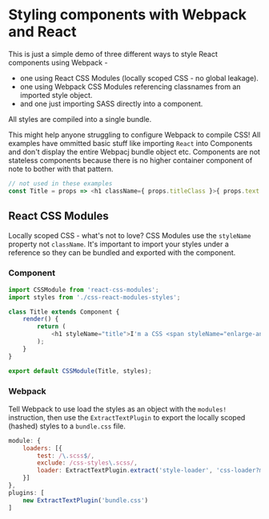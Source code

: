 # Styling components with Webpack and React

This is just a simple demo of three different ways to style React components using Webpack - 

* one using React CSS Modules (locally scoped CSS - no global leakage).
* one using Webpack CSS Modules referencing classnames from an imported style object. 
* and one just importing SASS directly into a component.

All styles are compiled into a single bundle.

This might help anyone struggling to configure Webpack to compile CSS! All examples have ommitted basic stuff like importing `React` into Components and don't display the entire Webpacj bundle object etc. Components are not stateless components because there is no higher container component of note to bother with that pattern.

```javascript
// not used in these examples
const Title = props => <h1 className={ props.titleClass }>{ props.text }</h1>;
```

## React CSS Modules

Locally scoped CSS - what's not to love? CSS Modules use the `styleName` property not `className`. It's important to import your styles under a reference so they can be bundled and exported with the component.

### Component

```javascript
import CSSModule from 'react-css-modules';
import styles from './css-react-modules-styles';

class Title extends Component {
	render() {
		return (
			<h1 styleName="title">I'm a CSS <span styleName="enlarge-and-green">React</span>Module!!</h1>
		);
	}
}

export default CSSModule(Title, styles);
```

### Webpack

Tell Webpack to use load the styles as an object with the `modules!` instruction, then use the `ExtractTextPlugin` to export the locally scoped (hashed) styles to a `bundle.css` file.

```javascript
module: {
    loaders: [{
        test: /\.scss$/,
        exclude: /css-styles\.scss/,
        loader: ExtractTextPlugin.extract('style-loader', 'css-loader?modules!sass-loader')
    }]
},
plugins: [ 
    new ExtractTextPlugin('bundle.css')
]
```
